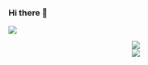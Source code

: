 ### Hi there 👋

![](http://antzuhl.cn:4000/get/@TaSoYu.readme)

<div align="center"> <img src="https://github-readme-stats.vercel.app/api?username=TaSoYu&show_icons=true&theme=tokyonight" /> </div>
<div align="center"> <img src="https://github-readme-stats.vercel.app/api/top-langs/?username=TaSoYu" /> </div>

<!--
**TaSoYu/TaSoYu** is a ✨ _special_ ✨ repository because its `README.md` (this file) appears on your GitHub profile.





Here are some ideas to get you started:

- 🔭 I’m currently working on ...
- 🌱 I’m currently learning ...
- 👯 I’m looking to collaborate on ...
- 🤔 I’m looking for help with ...
- 💬 Ask me about ...
- 📫 How to reach me: ...
- 😄 Pronouns: ...
- ⚡ Fun fact: ...
-->
